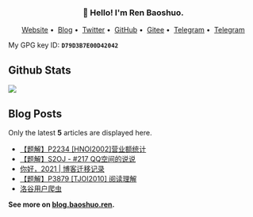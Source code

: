 <h3 align="center">👋 Hello! I'm Ren Baoshuo.</h3>

<p align="center">
<a href="https://baoshuo.ren">Website</a>&nbsp;•&nbsp;
<a href="https://baoshuo.blog">Blog</a>&nbsp;•&nbsp;
<a href="https://twitter.com/renbaoshuo">Twitter</a>&nbsp;•&nbsp;
<a href="https://github.com/renbaoshuo">GitHub</a>&nbsp;•&nbsp;
<a href="https://gitee.com/renbaoshuo">Gitee</a>&nbsp;•&nbsp;
<a href="https://t.me/baoshuo">Telegram</a>&nbsp;•&nbsp;
<a href="https://baoshuo.ren/about.html">Telegram</a>
</p>

My GPG key ID: **`D79D3B7E00D42042`**

## Github Stats

<a href="https://github.com/renbaoshuo"><img src="https://github-readme-stats.vercel.app/api?username=renbaoshuo&show_icons=true&count_private=true&hide_title=true&theme=default&hide_border=true"></a>

## Blog Posts

Only the latest **5** articles are displayed here.

<!--START_SECTION:posts-->
* [【题解】P2234 [HNOI2002]营业额统计](https:&#x2F;&#x2F;blog.baoshuo.ren&#x2F;post&#x2F;solution-luogu-p2234&#x2F;)
* [【题解】S2OJ - #217 QQ空间的说说](https:&#x2F;&#x2F;blog.baoshuo.ren&#x2F;post&#x2F;solution-s2oj-217&#x2F;)
* [你好，2021 | 博客迁移记录](https:&#x2F;&#x2F;blog.baoshuo.ren&#x2F;post&#x2F;hello-2021&#x2F;)
* [【题解】P3879 [TJOI2010] 阅读理解](https:&#x2F;&#x2F;blog.baoshuo.ren&#x2F;post&#x2F;solution-luogu-p3879&#x2F;)
* [洛谷用户爬虫](https:&#x2F;&#x2F;blog.baoshuo.ren&#x2F;post&#x2F;luogu-user-spider&#x2F;)
<!--END_SECTION:posts-->

**See more on [blog.baoshuo.ren](https://blog.baoshuo.ren).**
